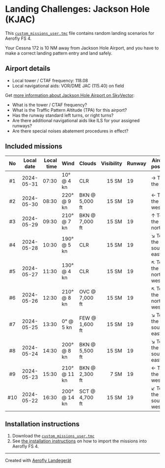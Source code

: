 # Landing Challenges: Jackson Hole  (KJAC)

This [`custom_missions_user.tmc`](./custom_missions_user.tmc) file contains random landing scenarios for Aerofly FS 4.

Your Cessna 172 is 10 NM away from Jackson Hole  Airport, and you have to make a correct landing pattern entry and land safely.

## Airport details

- Local tower / CTAF frequency: 118.08
- Local navigational aids: VOR/DME JAC (115.40) on field

Get [more information about Jackson Hole  Airport on SkyVector](https://skyvector.com/airport/KJAC):

- What is the tower / CTAF frequency?
- What is the Traffic Pattern Altitude (TPA) for this airport?
- Has the runway standard left turns, or right turns?
- Are there additional navigational aids like ILS for your assigned runways?
- Are there special noises abatement procedures in effect?

## Included missions

| No  | Local date | Local time | Wind         | Clouds          | Visibility | Runway   | Aircraft position   |
| :-: | ---------- | ---------: | ------------ | --------------- | ---------: | -------- | ------------------- |
| #1  | 2024-05-31 |      07:30 |  10° @  4 kn | CLR             |      15 SM | 19       | → To the east       |
| #2  | 2024-05-30 |      08:30 | 220° @  9 kn | BKN @  5,000 ft |      15 SM | 19       | ← To the west       |
| #3  | 2024-05-29 |      09:30 | 210° @  7 kn | BKN @  7,000 ft |      15 SM | 19       | ↑ To the north      |
| #4  | 2024-05-28 |      10:30 | 190° @  5 kn | CLR             |      15 SM | 19       | ↘ To the south-east |
| #5  | 2024-05-27 |      11:30 | 130° @  4 kn | CLR             |      15 SM | 19       | ↖ To the north-west |
| #6  | 2024-05-26 |      12:30 | 210° @  8 kn | OVC @  7,000 ft |      15 SM | 19       | ↖ To the north-west |
| #7  | 2024-05-25 |      13:30 |   0° @  5 kn | FEW @  1,600 ft |      15 SM | 19       | ↘ To the south-east |
| #8  | 2024-05-24 |      14:30 | 200° @  8 kn | BKN @  5,500 ft |      15 SM | 19       | ↘ To the south-east |
| #9  | 2024-05-23 |      15:30 | 210° @ 11 kn | BKN @  2,300 ft |       7 SM | 19       | ← To the west       |
| #10 | 2024-05-22 |      16:30 | 200° @ 14 kn | SCT @  4,700 ft |      15 SM | 19       | ↙ To the south-west |

## Installation instructions

1. Download the [`custom_missions_user.tmc`](./custom_missions_user.tmc)
2. See [the installation instructions](https://fboes.github.io/aerofly-missions/docs/generic-installation.html) on how to import the missions into Aerofly FS 4.

---

Created with [Aerofly Landegerät](https://github.com/fboes/aerofly-patterns)

